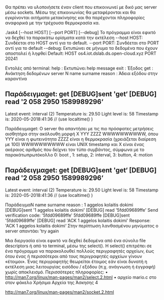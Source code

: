 Θα πρέπει να υλοποιήσετε έναν client που
επικοινωνεί με δικό μας server μέσω sockets.
Μέσω της επικοινωνίας θα μεταφέρονται και θα
εγκρίνονται αιτήματα μετακίνησης και θα
παρέχονται πληροφορίες αναφορικά με την
τρέχουσα θερμοκρασία κα.

./ask4 [--host HOST] [--port PORT] [--debug]
Το πρόγραμμα είναι εφικτό να δεχθεί τα παρακάτω
ορίσματα κατά την εκτέλεση
--host HOST: Συνδέεται στο HOST αντί για το default.
--port PORT: Συνδέεται στο PORT αντί για το default
--debug: Εκτυπώνει σε μήνυμα τα δεδομένα που έχουν
αποσταλεί ή ληφθεί
Default: HOST os4.iot.dslab.ds.open-cloud.xyz
PORT 20241

Εντολές από terminal:
help : Εκτυπώνει help message
exit : Έξοδος
get : Ανάκτηση δεδομένων server
N name surname reason : Άδεια εξόδου στην καραντίνα

Παράδειγμαget:
get
[DEBUG]sent 'get‘
[DEBUG] read '2 058 2950 1589989296‘
---------------------------
Latest event:
interval (2)
Temperature is: 29.50
Light level is: 58
Timestamp is: 2020-05-2018:41:36 // (use localtime() )

Παράδειγμαget:
Ο server θα απαντήσει με τις πιο πρόσφατες μετρήσεις
αισθητήρα στην ακόλουθη μορφή
X YYY ZZZZ WWWWWWWWWW, όπου
YYY είναι η φωτεινότητα
ZZZZ είναι η θερμοκρασία (χρειάζεται διαίρεση με 100)
WWWWWWWWWW είναι UNIX timestamp και
X είναι ένας ακέραιος αριθμός που δείχνει τον τύπο συμβάντος,
σύμφωνα με το παρακάτωπρωτόκολλο
0: boot , 1: setup, 2: interval, 3: button, 4: motion

Παράδειγμαget:
get
[DEBUG]sent 'get‘
[DEBUG] read '2 058 2950 1589989296‘
---------------------------
Latest event:
interval (2)
Temperature is: 29.50
Light level is: 58
Timestamp is: 2020-05-2018:41:36 // (use localtime() )

ΠαράδειγμαN name surname reason :
1 aggelos kolaitis dokimi
[DEBUG]sent '1 aggelos kolaitis dokimi'
[DEBUG] read '5fdd09689ffe'
Send verification code: '5fdd09689ffe'
5fdd09689ffe
[DEBUG]sent '5fdd09689ffe'
[DEBUG] read 'ACK 1 aggelos kolaitis dokimi'
Response: 'ACK 1 aggelos kolaitis dokimi‘
Στην περίπτωση λανθασμένου μηνύματος ο server απαντάει
'try again

Μια διεργασία είναι εφικτό να δεχθεί δεδομένα από
ένα σύνολο file descriptors ή από το terminal, μέσω της select().
H select() επιτρέπει σε ένα πρόγραμμα να παρακολουθεί πολλούς
περιγραφητές αρχείων, έως ότου ένας ή περισσότεροι από τους
περιγραφητές αρχείων γίνουν «έτοιμοι». Ένας περιγραφητής
θεωρείται έτοιμος εάν είναι δυνατή η εκτέλεση μιας λειτουργίας
εισόδου / εξόδου (π.χ. ανάγνωση ή έγγραφή) χωρίς αποκλεισμό.
Περισσότερες πληροφορίες:
• http://man7.org/linux/man-pages/man2/select.2.html
• αρχείο mario.c στο στον φάκελο Χρήσιμα Αρχεία της Άσκησης 4

http://man7.org/linux/man-pages/man2/socket.2.html
